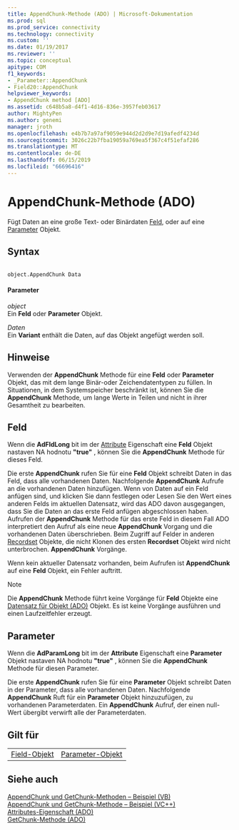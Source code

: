 ```yaml
---
title: AppendChunk-Methode (ADO) | Microsoft-Dokumentation
ms.prod: sql
ms.prod_service: connectivity
ms.technology: connectivity
ms.custom: ''
ms.date: 01/19/2017
ms.reviewer: ''
ms.topic: conceptual
apitype: COM
f1_keywords:
- _Parameter::AppendChunk
- Field20::AppendChunk
helpviewer_keywords:
- AppendChunk method [ADO]
ms.assetid: c648b5a8-d4f1-4d16-836e-3957feb03617
author: MightyPen
ms.author: genemi
manager: jroth
ms.openlocfilehash: e4b7b7a97af9059e944d2d2d9e7d19afedf4234d
ms.sourcegitcommit: 3026c22b7fba19059a769ea5f367c4f51efaf286
ms.translationtype: MT
ms.contentlocale: de-DE
ms.lasthandoff: 06/15/2019
ms.locfileid: "66696416"
---
```

# <a name="appendchunk-method-ado"></a>AppendChunk-Methode (ADO)
Fügt Daten an eine große Text- oder Binärdaten [Feld](../../../ado/reference/ado-api/field-object.md), oder auf eine [Parameter](../../../ado/reference/ado-api/parameter-object.md) Objekt.  
  
## <a name="syntax"></a>Syntax  
  
```  
  
object.AppendChunk Data  
```  
  
#### <a name="parameters"></a>Parameter  
 *object*  
 Ein **Feld** oder **Parameter** Objekt.  
  
 *Daten*  
 Ein **Variant** enthält die Daten, auf das Objekt angefügt werden soll.  
  
## <a name="remarks"></a>Hinweise  
 Verwenden der **AppendChunk** Methode für eine **Feld** oder **Parameter** Objekt, das mit dem lange Binär-oder Zeichendatentypen zu füllen. In Situationen, in dem Systemspeicher beschränkt ist, können Sie die **AppendChunk** Methode, um lange Werte in Teilen und nicht in ihrer Gesamtheit zu bearbeiten.  
  
## <a name="field"></a>Feld  
 Wenn die **AdFldLong** bit im der [Attribute](../../../ado/reference/ado-api/attributes-property-ado.md) Eigenschaft eine **Feld** Objekt nastaven NA hodnotu **"true"** , können Sie die  **AppendChunk** Methode für dieses Feld.  
  
 Die erste **AppendChunk** rufen Sie für eine **Feld** Objekt schreibt Daten in das Feld, dass alle vorhandenen Daten. Nachfolgende **AppendChunk** Aufrufe an die vorhandenen Daten hinzufügen. Wenn von Daten auf ein Feld anfügen sind, und klicken Sie dann festlegen oder Lesen Sie den Wert eines anderen Felds im aktuellen Datensatz, wird das ADO davon ausgegangen, dass Sie die Daten an das erste Feld anfügen abgeschlossen haben. Aufrufen der **AppendChunk** Methode für das erste Feld in diesem Fall ADO interpretiert den Aufruf als eine neue **AppendChunk** Vorgang und die vorhandenen Daten überschrieben. Beim Zugriff auf Felder in anderen [Recordset](../../../ado/reference/ado-api/recordset-object-ado.md) Objekte, die nicht Klonen des ersten **Recordset** Objekt wird nicht unterbrochen. **AppendChunk** Vorgänge.  
  
 Wenn kein aktueller Datensatz vorhanden, beim Aufrufen ist **AppendChunk** auf eine **Feld** Objekt, ein Fehler auftritt.  
  
> [!NOTE]
>  Die **AppendChunk** Methode führt keine Vorgänge für **Feld** Objekte eine [Datensatz für Objekt (ADO)](../../../ado/reference/ado-api/record-object-ado.md) Objekt. Es ist keine Vorgänge ausführen und einen Laufzeitfehler erzeugt.  
  
## <a name="parameter"></a>Parameter  
 Wenn die **AdParamLong** bit im der **Attribute** Eigenschaft eine **Parameter** Objekt nastaven NA hodnotu **"true"** , können Sie die  **AppendChunk** Methode für diesen Parameter.  
  
 Die erste **AppendChunk** rufen Sie für eine **Parameter** Objekt schreibt Daten in der Parameter, dass alle vorhandenen Daten. Nachfolgende **AppendChunk** Ruft für ein **Parameter** Objekt hinzuzufügen, zu vorhandenen Parameterdaten. Ein **AppendChunk** Aufruf, der einen null-Wert übergibt verwirft alle der Parameterdaten.  
  
## <a name="applies-to"></a>Gilt für  
  
|||  
|-|-|  
|[Field-Objekt](../../../ado/reference/ado-api/field-object.md)|[Parameter-Objekt](../../../ado/reference/ado-api/parameter-object.md)|  
  
## <a name="see-also"></a>Siehe auch  
 [AppendChunk und GetChunk-Methoden – Beispiel (VB)](../../../ado/reference/ado-api/appendchunk-and-getchunk-methods-example-vb.md)   
 [AppendChunk und GetChunk-Methode – Beispiel (VC++)](../../../ado/reference/ado-api/appendchunk-and-getchunk-methods-example-vc.md)   
 [Attributes-Eigenschaft (ADO)](../../../ado/reference/ado-api/attributes-property-ado.md)   
 [GetChunk-Methode (ADO)](../../../ado/reference/ado-api/getchunk-method-ado.md)
